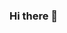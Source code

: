 ### Hi there 👋

<!--
**rubichandrap/rubichandrap** is a ✨ _special_ ✨ repository because its `README.md` (this file) appears on your GitHub profile.

Here are some ideas to get you started:

- 🔭 I’m currently working on PT. Artha Rakhasa as Frontend Developer
- 🌱 I’m currently learning ASP.Net Core
-->
